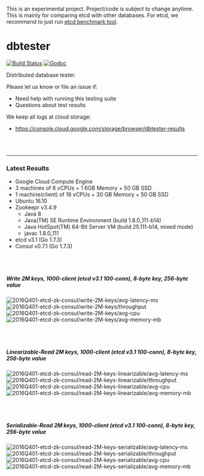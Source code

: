 This is an experimental project. Project/code is subject to change anytime.
This is mainly for comparing etcd with other databases. For etcd, we recommend
to just run [etcd benchmark tool](https://github.com/coreos/etcd/tree/master/tools/benchmark).

# dbtester

[![Build Status](https://img.shields.io/travis/coreos/dbtester.svg?style=flat-square)][cistat] [![Godoc](http://img.shields.io/badge/go-documentation-blue.svg?style=flat-square)][dbtester-godoc]

Distributed database tester.

Please let us know or file an issue if:

- Need help with running this testing suite
- Questions about test results

We keep all logs at cloud storage:

- https://console.cloud.google.com/storage/browser/dbtester-results


[cistat]: https://travis-ci.org/coreos/dbtester
[dbtester-godoc]: https://godoc.org/github.com/coreos/dbtester




<br><br><hr>
### Latest Results

- Google Cloud Compute Engine
- 3 machines of 8 vCPUs + 1 6GB Memory + 50 GB SSD
- 1 machine(client) of 16 vCPUs + 30 GB Memory + 50 GB SSD
- Ubuntu 16.10
- Zookeepr v3.4.9
  - Java 8
  - Java(TM) SE Runtime Environment (build 1.8.0_111-b14)
  - Java HotSpot(TM) 64-Bit Server VM (build 25.111-b14, mixed mode)
  - javac 1.8.0_111
- etcd v3.1 (Go 1.7.3)
- Consul v0.7.1 (Go 1.7.3)


<br><br>
##### Write 2M keys, 1000-client (etcd v3.1 100-conn), 8-byte key, 256-byte value

<img src="https://storage.googleapis.com/dbtester-results/2016Q401-etcd-zk-consul/write-2M-keys/avg-latency-ms.svg" alt="2016Q401-etcd-zk-consul/write-2M-keys/avg-latency-ms">

<img src="https://storage.googleapis.com/dbtester-results/2016Q401-etcd-zk-consul/write-2M-keys/throughput.svg" alt="2016Q401-etcd-zk-consul/write-2M-keys/throughput">

<img src="https://storage.googleapis.com/dbtester-results/2016Q401-etcd-zk-consul/write-2M-keys/avg-cpu.svg" alt="2016Q401-etcd-zk-consul/write-2M-keys/avg-cpu">

<img src="https://storage.googleapis.com/dbtester-results/2016Q401-etcd-zk-consul/write-2M-keys/avg-memory-mb.svg" alt="2016Q401-etcd-zk-consul/write-2M-keys/avg-memory-mb">


<br><br>
##### Linearizable-Read 2M keys, 1000-client (etcd v3.1 100-conn), 8-byte key, 256-byte value

<img src="https://storage.googleapis.com/dbtester-results/2016Q401-etcd-zk-consul/read-2M-keys-linearizable/avg-latency-ms.svg" alt="2016Q401-etcd-zk-consul/read-2M-keys-linearizable/avg-latency-ms">

<img src="https://storage.googleapis.com/dbtester-results/2016Q401-etcd-zk-consul/read-2M-keys-linearizable/throughput.svg" alt="2016Q401-etcd-zk-consul/read-2M-keys-linearizable/throughput">

<img src="https://storage.googleapis.com/dbtester-results/2016Q401-etcd-zk-consul/read-2M-keys-linearizable/avg-cpu.svg" alt="2016Q401-etcd-zk-consul/read-2M-keys-linearizable/avg-cpu">

<img src="https://storage.googleapis.com/dbtester-results/2016Q401-etcd-zk-consul/read-2M-keys-linearizable/avg-memory-mb.svg" alt="2016Q401-etcd-zk-consul/read-2M-keys-linearizable/avg-memory-mb">


<br><br>
##### Serializable-Read 2M keys, 1000-client (etcd v3.1 100-conn), 8-byte key, 256-byte value

<img src="https://storage.googleapis.com/dbtester-results/2016Q401-etcd-zk-consul/read-2M-keys-serializable/avg-latency-ms.svg" alt="2016Q401-etcd-zk-consul/read-2M-keys-serializable/avg-latency-ms">

<img src="https://storage.googleapis.com/dbtester-results/2016Q401-etcd-zk-consul/read-2M-keys-serializable/throughput.svg" alt="2016Q401-etcd-zk-consul/read-2M-keys-serializable/throughput">

<img src="https://storage.googleapis.com/dbtester-results/2016Q401-etcd-zk-consul/read-2M-keys-serializable/avg-cpu.svg" alt="2016Q401-etcd-zk-consul/read-2M-keys-serializable/avg-cpu">

<img src="https://storage.googleapis.com/dbtester-results/2016Q401-etcd-zk-consul/read-2M-keys-serializable/avg-memory-mb.svg" alt="2016Q401-etcd-zk-consul/read-2M-keys-serializable/avg-memory-mb">
